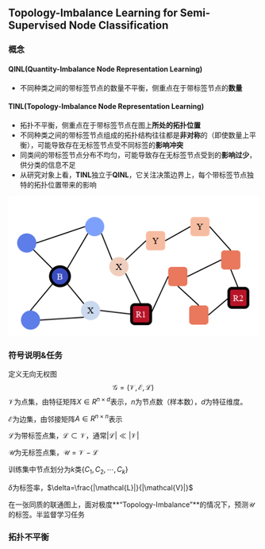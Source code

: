 ## Topology-Imbalance Learning for Semi-Supervised Node Classification

### 概念

#### QINL(Quantity-Imbalance Node Representation Learning)

* 不同种类之间的带标签节点的数量不平衡，侧重点在于带标签节点的**数量**

#### TINL(Topology-Imbalance Node Representation Learning)

* 拓扑不平衡，侧重点在于带标签节点在图上**所处的拓扑位置**
* 不同种类之间的带标签节点组成的拓扑结构往往都是**非对称**的（即使数量上平衡），可能导致存在无标签节点受不同标签的**影响冲突**
* 同类间的带标签节点分布不均匀，可能导致存在无标签节点受到的**影响过少**，供分类的信息不足
* 从研究对象上看，**TINL**独立于**QINL**，它关注决策边界上，每个带标签节点独特的拓扑位置带来的影响

![](image1.png)

### 符号说明&任务

定义无向无权图
$$
\mathcal{G}=(\mathcal{V},\mathcal{E},\mathcal{L})
$$
$\mathcal{V}$为点集，由特征矩阵$X\in R^{n\times d}$表示，$n$为节点数（样本数），$d$为特征维度。

$\mathcal{E}$为边集，由邻接矩阵$A\in R^{n\times n}$表示

$\mathcal{L}$为带标签点集，$\mathcal{L}\subset\mathcal{V}$，通常$|\mathcal{L}|\ll|\mathcal{V}|$

$\mathcal{U}$为无标签点集，$\mathcal{U}=\mathcal{V}-\mathcal{L}$

训练集中节点划分为$k$类$\{C_1,C_2,\cdots,C_k\}$

$\delta$为标签率，$\delta=\frac{|\mathcal{L}|}{|\mathcal{V}|}$

在一张同质的联通图上，面对极度**“Topology-Imbalance”**的情况下，预测$\mathcal{U}$的标签。半监督学习任务



### 拓扑不平衡

